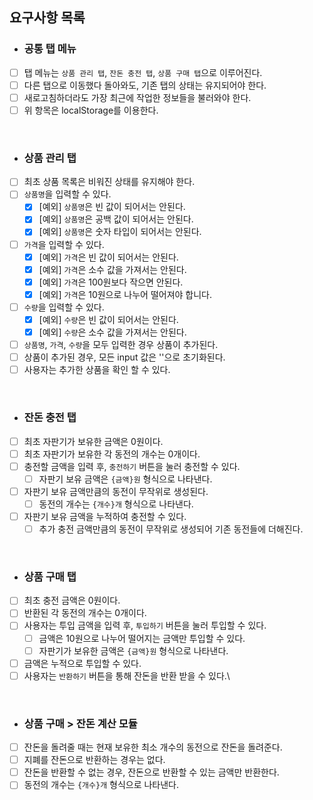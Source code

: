 ## 요구사항 목록

- ### 공통 탭 메뉴

- [ ] 탭 메뉴는 `상품 관리 탭`, `잔돈 충전 탭`, `상품 구매 탭`으로 이루어진다.
- [ ] 다른 탭으로 이동했다 돌아와도, 기존 탭의 상태는 유지되어야 한다.
- [ ] 새로고침하더라도 가장 최근에 작업한 정보들을 불러와야 한다.
- [ ] 위 항목은 localStorage를 이용한다.

<br/>


- ### 상품 관리 탭

- [ ] 최초 상품 목록은 비워진 상태를 유지해야 한다.
- [ ] `상품명`을 입력할 수 있다.
  - [x] [예외] `상품명`은 빈 값이 되어서는 안된다.
  - [x] [예외] `상품명`은 공백 값이 되어서는 안된다.
  - [x] [예외] `상품명`은 숫자 타입이 되어서는 안된다.
- [ ] `가격`을 입력할 수 있다.
  - [x] [예외] `가격`은 빈 값이 되어서는 안된다.
  - [x] [예외] `가격`은 소수 값을 가져서는 안된다.
  - [x] [예외] `가격`은 100원보다 작으면 안된다.
  - [x] [예외] `가격`은 10원으로 나누어 떨어져야 합니다.
- [ ] `수량`을 입력할 수 있다.
  - [x] [예외] `수량`은 빈 값이 되어서는 안된다.
  - [x] [예외] `수량`은 소수 값을 가져서는 안된다.
- [ ] `상품명`, `가격`, `수량`을 모두 입력한 경우 상품이 추가된다.
- [ ] 상품이 추가된 경우, 모든 input 값은 ''으로 초기화된다.
- [ ] 사용자는 추가한 상품을 확인 할 수 있다.

<br/>


- ### 잔돈 충전 탭

- [ ] 최초 자판기가 보유한 금액은 0원이다.
- [ ] 최초 자판기가 보유한 각 동전의 개수는 0개이다.
- [ ] 충전할 금액을 입력 후, `충전하기` 버튼을 눌러 충전할 수 있다.
  - [ ] 자판기 보유 금액은 `{금액}원` 형식으로 나타낸다.
- [ ] 자판기 보유 금액만큼의 동전이 무작위로 생성된다.
  - [ ] 동전의 개수는 `{개수}개` 형식으로 나타낸다.
- [ ] 자판기 보유 금액을 누적하여 충전할 수 있다. 
  - [ ] 추가 충전 금액만큼의 동전이 무작위로 생성되어 기존 동전들에 더해진다.

<br/>


- ### 상품 구매 탭

- [ ] 최초 충전 금액은 0원이다.
- [ ] 반환된 각 동전의 개수는 0개이다.
- [ ] 사용자는 투입 금액을 입력 후, `투입하기` 버튼을 눌러 투입할 수 있다.
  - [ ] 금액은 10원으로 나누어 떨어지는 금액만 투입할 수 있다.
  - [ ] 자판기가 보유한 금액은 `{금액}원` 형식으로 나타낸다. 
- [ ] 금액은 누적으로 투입할 수 있다.
- [ ] 사용자는 `반환하기` 버튼을 통해 잔돈을 반환 받을 수 있다.\

<br/>


- ### 상품 구매 > 잔돈 계산 모듈

- [ ] 잔돈을 돌려줄 때는 현재 보유한 최소 개수의 동전으로 잔돈을 돌려준다.
- [ ] 지폐를 잔돈으로 반환하는 경우는 없다.
- [ ] 잔돈을 반환할 수 없는 경우, 잔돈으로 반환할 수 있는 금액만 반환한다.
- [ ] 동전의 개수는 `{개수}개` 형식으로 나타낸다.

<br/>


